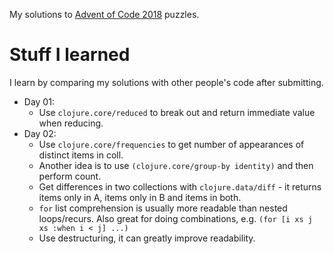 My solutions to [Advent of Code 2018](https://adventofcode.com) puzzles.

# Stuff I learned

I learn by comparing my solutions with other people's code after submitting.
* Day 01:
  * Use `clojure.core/reduced` to break out and return immediate value when
    reducing.
* Day 02:
  * Use `clojure.core/frequencies` to get number of appearances of distinct
    items in coll.
  * Another idea is to use `(clojure.core/group-by identity)` and then perform
    count.
  * Get differences in two collections with `clojure.data/diff` - it returns
    items only in A, items only in B and items in both.
  * `for` list comprehension is usually more readable than nested loops/recurs.
    Also great for doing combinations, e.g. `(for [i xs j xs :when i < j] ...)`
  * Use destructuring, it can greatly improve readability.
